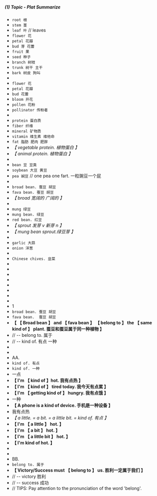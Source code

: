 ##### (1) Topic - Plat Summarize

- `root 根`
- `stem 茎`
- `leaf 叶` // leaves
- `flower 花`
- `petal 花瓣`
- `bud 芽 花蕾`
- `fruit 果`
- `seed 种子`
- `branch 树枝`
- `trunk 树干 主干`
- `bark 树皮 狗叫`
-
- `flower 花`
- `petal 花瓣`
- `bud 花蕾`
- `bloom 开花`
- `pollen 花粉`
- `pollinator 传粉者`
-
- `protein 蛋白质`
- `fiber 纤维`
- `mineral 矿物质`
- `vitamin 维生素 维他命`
- `fat 脂肪 肥肉 肥胖`
- _【 vegetable protein. 植物蛋白 】_
- _【 animal protein. 植物蛋白 】_
-
- `bean 豆 豆类`
- `soybean 大豆 黄豆`
- `pea 豌豆` // one pea one fart. 一粒豌豆一个屁
-
- `broad bean. 蚕豆 胡豆`
- `fava bean. 蚕豆 胡豆`
- _【 broad 宽阔的 广阔的 】_
-
- `mung 绿豆`
- `mung bean. 绿豆`
- `red bean. 红豆`
- _【 sprout 发芽 v 新芽 n 】_
- _【 mung bean sprout.绿豆芽 】_
-
- `garlic 大蒜`
- `onion 洋葱`
-
- `Chinese chives. 韭菜`
-
-
-
-
-
-
-
-
- 1
- `broad bean. 蚕豆 胡豆`
- `fava bean.  蚕豆 胡豆`
- **【 【 Broad bean 】 and 【 fava bean 】 【 belong to 】 the 【 same kind of 】 plant. 蚕豆和蚕豆属于同一种植物 】**
- // -- belong to. 属于
- // -- kind of. 有点 一种
-
-
- AA.
- `kind of. 有点`
- `kind of. 一种`
- 一点
- **【 I'm 【 kind of 】hot. 我有点热 】**
- **【 I'm 【 kind of 】 tired today. 我今天有点累 】**
- **【 I'm 【 getting kind of 】 hungry. 我有点饿 】**
- 一种
- **【 A phone is a kind of device. 手机是一种设备 】**
- 我有点热
- _【 a little. = a bit. = a little bit. = kind of. 有点 】_
- **【 I'm 【 a little 】 hot. 】**
- **【 I'm 【 a bit 】 hot. 】**
- **【 I'm 【 a little bit 】 hot. 】**
- **【 I'm kind of hot. 】**
-
-
- BB.
- `belong to. 属于`
- **【 Victory/Success must 【 belong to 】 us. 胜利一定属于我们 】**
- // -- victory 胜利
- // -- success 成功
- // TIPS: Pay attention to the pronunciation of the word 'belong'.
